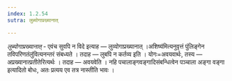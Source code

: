 ```yaml
---
index: 1.2.54
sutra: लुब्योगाप्रख्यानात्

---
```

_लुब्योगाप्रख्यानात्_ - एवंच सुवपि न विदे इत्याह — लुव्योगाप्रख्यानात् ।अशिष्य॑मित्यनुवृत्तं पुंलिङ्गेन तविपरिणतंलु॑वित्यनन्तरं संबध्यते । तदाह — लुबपि न कर्तव्य इति । योगः=अवयवार्थः, तस्य — अप्रख्यानात्प्रतीतेरित्यर्थः । तदाह — अवयवेति । नहि पचालाङ्गवङ्गादिसंबन्धित्वेन पञ्चाला अङ्गा वङ्गा इत्यादितो बोधः, अतः प्रत्यय एव तत्र नास्तीति भावः ।
